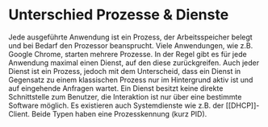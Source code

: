 # Unterschied Prozesse & Dienste
Jede ausgeführte Anwendung ist ein Prozess, der Arbeitsspeicher belegt und bei Bedarf den Prozessor beansprucht. Viele Anwendungen, wie z.B. Google Chrome, starten mehrere Prozesse. In der Regel gibt es für jede Anwendung maximal einen Dienst, auf den diese zurückgreifen. Auch jeder Dienst ist ein Prozess, jedoch mit dem Unterscheid, dass ein Dienst in Gegensatz zu einem klassischen Prozess nur im Hintergrund aktiv ist und auf eingehende Anfragen wartet. Ein Dienst besitzt keine direkte Schnittstelle zum Benutzer, die Interaktion ist nur über eine bestimmte Software möglich. Es existieren auch Systemdienste wie z.B. der [[DHCP]]-Client. Beide Typen haben eine Prozesskennung (kurz PID).